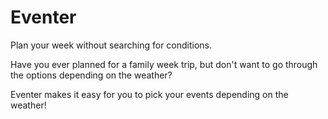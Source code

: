 # Eventer
Plan your week without searching for conditions.

Have you ever planned for a family week trip, but don't want to go through the options depending on the weather?

Eventer makes it easy for you to pick your events depending on the weather!


